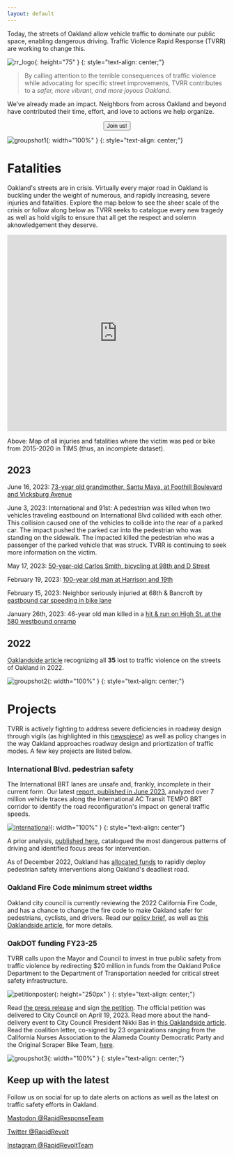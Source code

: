 ```yaml
---
layout: default
---
```


<!-- HTML !-->

Today, the streets of Oakland allow vehicle traffic to dominate our public space, enabling dangerous driving. Traffic Violence Rapid Response (TVRR) are working to change this.

![rr_logo](/images/logo.png){: height="75" }
{: style="text-align: center;"}

> By calling attention to the terrible consequences of traffic violence while advocating for specific street improvements, TVRR contributes to a _safer, more vibrant, and more joyous Oakland_.

We’ve already made an impact. Neighbors from across Oakland and beyond have contributed their time, effort, and love to actions we help organize.

<a href="https://docs.google.com/forms/d/e/1FAIpQLSdLiNFRtqaSvBTcwWtStZZT7sk6ZCLmrvWtkJ2R82usi5IU6A/viewform">
	<center><button class="button-53" role="button">Join us!</button></center>
</a>

![groupshot1](/images/groupshot1.png){: width="100%" }
{: style="text-align: center;"}

# Fatalities

Oakland's streets are in crisis. Virtually every major road in Oakland is buckling under the weight of numerous, and rapidly increasing, severe injuries and fatalities. Explore the map below to see the sheer scale of the crisis or follow along below as TVRR seeks to catalogue every new tragedy as well as hold vigils to ensure that all get the respect and solemn aknowledgement they deserve.

<iframe width="100%" height="450" frameborder="0" title="Felt Map" src="https://felt.com/embed/map/Oakland-for-Dan-Kalb-copy-CsQwHGzPSV6xw32k9CLRNVC?lat=37.8&lon=-122.2&zoom=12"></iframe>

Above: Map of all injuries and fatalities where the victim was ped or bike from 2015-2020 in TIMS (thus, an incomplete dataset).

## 2023

June 16, 2023: [73-year old grandmother, Santu Maya, at Foothill Boulevard and Vicksburg Avenue](https://www.ktvu.com/news/surveillance-video-shows-car-striking-pedestrian-in-fatal-oakland-hit-and-run-crash)

June 3, 2023: International and 91st: A pedestrian was killed when two vehicles traveling eastbound on International Blvd collided with each other. This collision caused one of the vehicles to collide into the rear of a parked car. The impact pushed the parked car into the pedestrian who was standing on the sidewalk. The impacted killed the pedestrian who was a passenger of the parked vehicle that was struck. TVRR is continuing to seek more information on the victim.

May 17, 2023: [50-year-old Carlos Smith, bicycling at 98th and D Street](https://www.ktvu.com/news/east-bay-family-of-hit-and-run-victim-asks-for-help-in-getting-justice.amp)

February 19, 2023: [100-year old man at Harrison and 19th](https://www.sfgate.com/bayarea/article/fatal-hit-and-run-oakland-17797281.php)

February 15, 2023: Neighbor seriously injuried at 68th & Bancroft by [eastbound car speeding in bike lane](https://twitter.com/RapidRevolt/status/1627896835951177729)

January 26th, 2023: 46-year old man killed in a [hit & run on High St. at the 580 westbound onramp](https://sfba.social/@RapidResponseTeam/109901741644706556)

## 2022

[Oaklandside article](https://oaklandside.org/2023/01/18/35-oakland-lives-lost-traffic-collisions-2022/) recognizing all **35** lost to traffic violence on the streets of Oakland in 2022.


![groupshot2](/images/groupshot2.png){: width="100%" }
{: style="text-align: center;"}

# Projects

TVRR is actively fighting to address severe deficiencies in roadway design through vigils (as highlighted in this [newspiece](https://oaklandside.org/2022/10/20/traffic-violence-rapid-response-team-oakland/)) as well as policy changes in the way Oakland approaches roadway design and priortization of traffic modes. A few key projects are listed below.

### International Blvd. pedestrian safety

<a name="international_project"></a>

The International BRT lanes are unsafe and, frankly, incomplete in their current form. Our latest [report, published in June 2023](/international), analyzed over 7 million vehicle traces along the International AC Transit TEMPO BRT corridor to identify the road reconfiguration's impact on general traffic speeds.

[![international](/images/international_01.png)](/international){: width="100%" }
{: style="text-align: center"}

A prior analysis, [published here](https://docs.google.com/document/u/1/d/e/2PACX-1vQJ2af5Ym0v-JGOWs1KSdW7F-xLnvl8haxBuNI41vKPMUZHOycIin63Yyd2p-uXxFv0gZVZzsFOHWfz/pub), catalogued the most dangerous patterns of driving and identified focus areas for intervention.


As of December 2022, Oakland has [allocated funds](https://twitter.com/RapidRevolt/status/1602398196218462208) to rapidly deploy pedestrian safety interventions along Oakland's deadliest road.

### Oakland Fire Code minimum street widths

Oakland city council is currently reviewing the 2022 California Fire Code, and has a chance to change the fire code to make Oakland safer for pedestrians, cyclists, and drivers. Read our [policy brief](https://docs.google.com/document/d/1Vv4fSy-y_nsI3zeRdalISv9lCO-zr5RffmaY9WEn1qI/), as well as [this Oaklandside article](https://oaklandside.org/2022/12/07/street-safety-advocates-want-narrower-roads-the-fire-department-is-opposed/), for more details.

### OakDOT funding FY23-25

TVRR calls upon the Mayor and Council to invest in true public safety from traffic violence by redirecting $20 million in funds from the Oakland Police Department to the Department of Transportation needed for critical street safety infrastructure.

![petitionposter](/images/petitionposter.png){: height="250px" }
{: style="text-align: center;"}

Read [the press release](https://drive.google.com/file/d/1YfprvFshzV-GyZLRyvCkl565MKnejUcM/view?usp=sharing) and sign [the petition](https://www.change.org/p/help-get-safer-streets-in-oakland-sign-the-petition-here). The official petition was delivered to City Council on April 19, 2023. Read more about the hand-delivery event to City Council President Nikki Bas in [this Oaklandside article](https://oaklandside.org/2023/04/19/traffic-safety-advocates-deliver-oakland-budget-petition-to-city-council/). Read the coalition letter, co-signed by 23 organizations ranging from the California Nurses Association to the Alameda County Democratic Party and the Original Scraper Bike Team, [here](https://docs.google.com/document/d/e/2PACX-1vR3lrQ7X4yqmtlD_cPZ7WPMg3BIiaiv-gjvU9g_sxMrxFYAK7wdExRNRxha0JlcRPjIdJt8__KX4e1f/pub).

![groupshot3](/images/groupshot3.png){: width="100%" }
{: style="text-align: center;"}

## Keep up with the latest

Follow us on social for up to date alerts on actions as well as the latest on traffic safety efforts in Oakland.

[Mastodon @RapidResponseTeam](https://sfba.social/@RapidResponseTeam)

[Twitter @RapidRevolt](https://twitter.com/RapidRevolt)

[Instagram @RapidRevoltTeam](https://www.instagram.com/rapidrevoltteam/)
